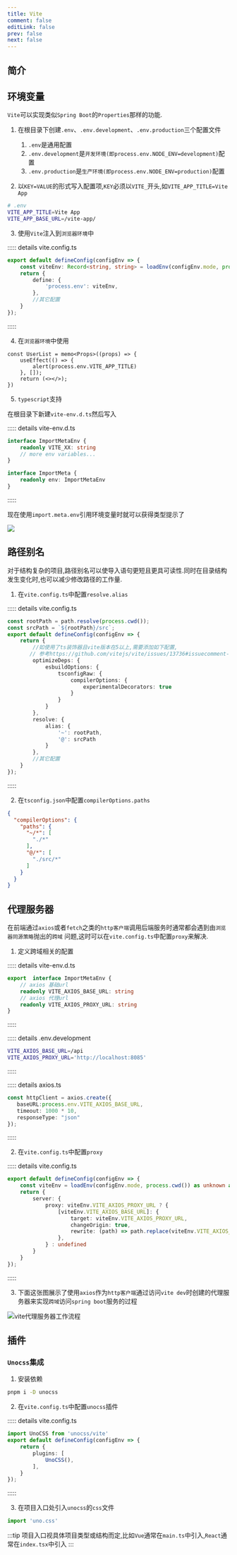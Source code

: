 ```yaml
---
title: Vite
comment: false
editLink: false
prev: false
next: false
---
```


## 简介

## 环境变量

`Vite`可以实现类似`Spring Boot`的`Properties`那样的功能.

1. 在根目录下创建`.env`、`.env.development`、`.env.production`三个配置文件
    1. `.env`是通用配置
    2. `.env.development`是`开发环境(即process.env.NODE_ENV=development)`配置
    3. `.env.production`是`生产环境(即process.env.NODE_ENV=production)`配置

2. 以`KEY=VALUE`的形式写入配置项,`KEY`必须以`VITE_`开头,如`VITE_APP_TITLE=Vite App`

```bash
# .env
VITE_APP_TITLE=Vite App
VITE_APP_BASE_URL=/vite-app/
```

3. 使用`Vite`注入到`浏览器环境`中

::::: details vite.config.ts

```ts
export default defineConfig(configEnv => {
    const viteEnv: Record<string, string> = loadEnv(configEnv.mode, process.cwd());
    return {
        define: {
            'process.env': viteEnv,
        },
        //其它配置
    }
});
```

:::::

4. 在`浏览器环境`中使用

```tsx
const UserList = memo<Props>((props) => {
    useEffect(() => {
        alert(process.env.VITE_APP_TITLE)
    }, []);
    return (<></>);
})
```

5. `typescript`支持

在根目录下新建`vite-env.d.ts`然后写入

::::: details vite-env.d.ts

```ts
interface ImportMetaEnv {
    readonly VITE_XX: string
    // more env variables...
}

interface ImportMeta {
    readonly env: ImportMetaEnv
}

```

:::::

现在使用`import.meta.env`引用环境变量时就可以获得类型提示了

![](https://cdn.jsdelivr.net/gh/hhypygy/images@master/20240116/image.74gsf8o4jt80.png)

## 路径别名

对于结构复杂的项目,路径别名可以使导入语句更短且更具可读性.同时在目录结构发生变化时,也可以减少修改路径的工作量.

1. 在`vite.config.ts`中配置`resolve.alias`

::::: details vite.config.ts

```ts
const rootPath = path.resolve(process.cwd());
const srcPath = `${rootPath}/src`;
export default defineConfig(configEnv => {
    return {
        //如使用了ts装饰器且vite版本在5以上,需要添加如下配置,
       // 参考https://github.com/vitejs/vite/issues/13736#issuecomment-1633592860
        optimizeDeps: {
            esbuildOptions: {
                tsconfigRaw: {
                    compilerOptions: {
                        experimentalDecorators: true
                    }
                }
            }
        },
        resolve: {
            alias: {
                '~': rootPath,
                '@': srcPath
            }
        },
        //其它配置
    }
});
```

:::::

2. 在`tsconfig.json`中配置`compilerOptions.paths`

```json
{
  "compilerOptions": {
    "paths": {
      "~/*": [
        "./*"
      ],
      "@/*": [
        "./src/*"
      ]
    }
  }
}
```

## 代理服务器

在前端通过`axios`或者`fetch`之类的`http客户端`调用后端服务时通常都会遇到由`浏览器同源策略`抛出的`跨域`
问题,这时可以在`vite.config.ts`中配置`proxy`来解决.

1. 定义跨域相关的配置

::::: details vite-env.d.ts
```ts
export  interface ImportMetaEnv {
    // axios 基础url
    readonly VITE_AXIOS_BASE_URL: string
    // axios 代理url
    readonly VITE_AXIOS_PROXY_URL: string
}
```
:::::

::::: details .env.development
```bash
VITE_AXIOS_BASE_URL=/api
VITE_AXIOS_PROXY_URL='http://localhost:8085'
```
:::::

::::: details axios.ts
```ts
const httpClient = axios.create({
   baseURL:process.env.VITE_AXIOS_BASE_URL,
   timeout: 1000 * 10,
   responseType: "json"
});
```
:::::

2. 在`vite.config.ts`中配置`proxy`

::::: details vite.config.ts
```ts
export default defineConfig(configEnv => {
    const viteEnv = loadEnv(configEnv.mode, process.cwd()) as unknown as ImportMetaEnv;
    return {
        server: {
            proxy: viteEnv.VITE_AXIOS_PROXY_URL ? {
                [viteEnv.VITE_AXIOS_BASE_URL]: {
                    target: viteEnv.VITE_AXIOS_PROXY_URL,
                    changeOrigin: true,
                    rewrite: (path) => path.replace(viteEnv.VITE_AXIOS_BASE_URL, '')
                },
            } : undefined
        }
    }
});
```
:::::

3. 下面这张图展示了使用`axios`作为`http客户端`通过访问`vite dev`时创建的代理服务器来实现`跨域`访问`spring boot`服务的过程

![vite代理服务器工作流程](https://cdn.jsdelivr.net/gh/hhypygy/images@master/20240116/vite代理服务器工作流程.6oml1hxy2ew0.svg)

## 插件
### `Unocss`集成

1. 安装依赖

```bash
pnpm i -D unocss
```

2. 在`vite.config.ts`中配置`unocss`插件

::::: details vite.config.ts
```ts
import UnoCSS from 'unocss/vite'
export default defineConfig(configEnv => {
    return {
        plugins: [
            UnoCSS(),
        ],
    }
});
```
:::::

3. 在项目入口处引入`unocss`的`css`文件

```ts
import 'uno.css'
```

:::tip
项目入口视具体项目类型或结构而定,比如`Vue`通常在`main.ts`中引入,`React`通常在`index.tsx`中引入
:::
